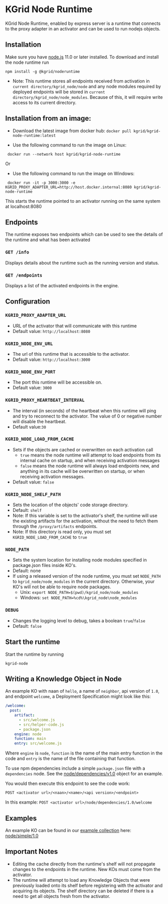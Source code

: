 # KGrid Node Runtime

KGrid Node Runtime, enabled by express server is a runtime that connects to the proxy adapter in an activator and can be used to run nodejs objects.

## Installation
Make sure you have [node.js](https://nodejs.org) 11.0 or later installed. To download and install the node runtime run
```
npm install -g @kgrid/noderuntime
```
- Note: This runtime stores all endpoints received from activation in `current directory/kgrid_node/node` and any node modules required by deployed endpoints will be stored in `current directory/kgrid_node/node_modules`. Because of this, it will require write access to its current directory.

## Installation from an image:

- Download the latest image from docker hub: `docker pull kgrid/kgrid-node-runtime:latest`

- Use the following command to run the image on Linux:
```
 docker run --network host kgrid/kgrid-node-runtime
```
Or
- Use the following command to run the image on Windows:
```
 docker run -it -p 3000:3000 -e KGRID_PROXY_ADAPTER_URL=http://host.docker.internal:8080 kgrid/kgrid-node-runtime
```

This starts the runtime pointed to an activator running on the same system at localhost:8080


## Endpoints

The runtime exposes two endpoints which can be used to see the details of the runtime and what has been activated

### `GET /info`
Displays details about the runtime such as the running version and status.

### `GET /endpoints`
Displays a list of the activated endpoints in the engine.

## Configuration

### `KGRID_PROXY_ADAPTER_URL`
- URL of the activator that will communicate with this runtime
- Default value: `http://localhost:8080`

### `KGRID_NODE_ENV_URL`
- The url of this runtime that is accessible to the activator.
- Default value: `http://localhost:3000`

### `KGRID_NODE_ENV_PORT`
- The port this runtime will be accessible on.
- Default value: `3000`

### `KGRID_PROXY_HEARTBEAT_INTERVAL`
- The interval (in seconds) of the heartbeat when this runtime will ping and try to reconnect to the activator. The value of 0 or negative number will disable the heartbeat.
- Default value:`30`

### `KGRID_NODE_LOAD_FROM_CACHE`
- Sets if the objects are cached or overwritten on each activation call
    - `true` means the node runtime will attempt to load endpoints from its internal cache on startup, and when receiving activation messages
    - `false` means the node runtime will always load endpoints new, and anything in its cache will be overwritten on startup, or when receiving activation messages.
- Default value: `false`

### `KGRID_NODE_SHELF_PATH`
- Sets the location of the objects' code storage directory. 
- Default: `shelf`
- Note: If this variable is set to the activator's shelf, the runtime will use the existing artifacts for the activation, without the need to fetch them through the `/proxy/artifacts` endpoints.
- Note: If this directory is read only, you must set `KGRID_NODE_LOAD_FROM_CACHE` to `true`

### `NODE_PATH`
- Sets the system location for installing node modules specified in package.json files inside KO's.
- Default: none
- If using a released version of the node runtime, you must set `NODE_PATH` to `kgrid_node/node_modules` in the current directory. Otherwise, your KO's will not be able to require node packages.
    - Unix: `export NODE_PATH=$(pwd)/kgrid_node/node_modules`
    - Windows: `set NODE_PATH=%cd%\kgrid_node\node_modules`

### `DEBUG`
- Changes the logging level to debug, takes a boolean `true`/`false`
- Default: `false`

## Start the runtime

Start the runtime by running
```
kgrid-node
```

## Writing a Knowledge Object in Node

An example KO with naan of `hello`, a name of `neighbor`, api version of `1.0`, and endpoint `welcome`,
a Deployment Specification might look like this:

```yaml
/welcome:
  post:
    artifact:
      - src/welcome.js
      - src/helper-code.js
      - package.json
    engine: node
    function: main
    entry: src/welcome.js
```
Where `engine` is `node`, `function` is the name of the main entry function in the code and `entry` is the name of the file containing that function.

To use npm dependencies include a simple `package.json` file with a `dependencies` node. See the [node/dependencies/v1.0](https://github.com/kgrid-objects/example-collection/tree/master/collection/node-dependencies-v1.0) object for an example.

You would then execute this endpoint to see the code work:

`POST <activator url>/<naan>/<name>/<api version>/<endpoint>`

In this example: `POST <activator url>/node/dependencies/1.0/welcome`
## Examples
An example KO can be found in our [example collection](https://github.com/kgrid-objects/example-collection/releases/latest) here:
[node/simple/1.0](https://github.com/kgrid-objects/example-collection/releases/latest/download/node-simple-v1.0.zip)

## Important Notes
- Editing the cache directly from the runtime's shelf will
not propagate changes to the endpoints in the runtime. New
KOs must come from the activator.
- The runtime will attempt to load any Knowledge Objects that
were previously loaded onto its shelf before registering with
the activator and acquiring its objects. The shelf directory can
be deleted if there is a need to get all objects fresh from the activator.
